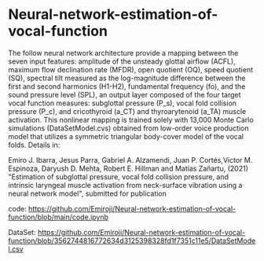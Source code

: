 # Neural-network-estimation-of-vocal-function

The follow neural network architecture provide a mapping between the seven input features: amplitude of the unsteady glottal airflow (ACFL), maximum flow declination rate (MFDR), open quotient (OQ), speed quotient (SQ), spectral tilt measured as the log-magnitude difference between the first and second harmonics (H1-H2), fundamental frequency (fo), and the sound pressure level (SPL), an output layer composed of the four target vocal function measures: subglottal pressure (P_s), vocal fold collision pressure (P_c), and cricothyroid (a_CT) and thyroarytenoid (a_TA) muscle activation. This nonlinear mapping is trained solely with 13,000 Monte Carlo simulations (DataSetModel.cvs) obtained from low-order voice production model that utilizes a symmetric triangular body-cover model of the vocal folds. Details in:

Emiro J. Ibarra, Jesus Parra, Gabriel A. Alzamendi, Juan P. Cortés,Víctor M. Espinoza, Daryush D. Mehta, Robert E. Hillman and Matías Zañartu, (2021) "Estimation of subglottal pressure, vocal fold collision pressure, and intrinsic laryngeal muscle activation from neck-surface vibration using a neural network model", submitted for publication

code: https://github.com/Emiroji/Neural-network-estimation-of-vocal-function/blob/main/code.ipynb

DataSet: https://github.com/Emiroji/Neural-network-estimation-of-vocal-function/blob/3562744816772634d3125398328fd1f7351c11e5/DataSetModel.csv
